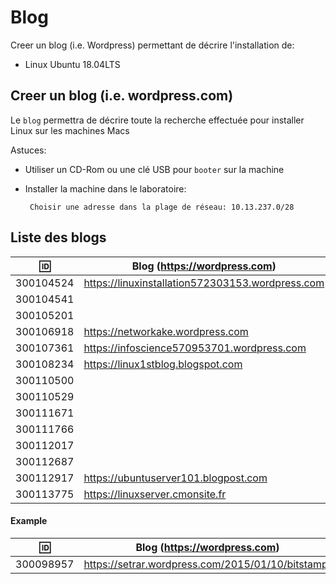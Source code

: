 
# Blog


Creer un blog (i.e. Wordpress) permettant de décrire l'installation de:

* Linux Ubuntu 18.04LTS

## Creer un blog (i.e. wordpress.com)

Le `blog` permettra de décrire toute la recherche effectuée pour installer Linux sur les machines Macs

Astuces: 

* Utiliser un CD-Rom ou une clé USB pour `booter` sur la machine

* Installer la machine dans le laboratoire:

       Choisir une adresse dans la plage de réseau: 10.13.237.0/28
       
## Liste des blogs

| :id:      |   Blog (https://wordpress.com)                           | Serveur      |
|-----------|----------------------------------------------------------|--------------|
| 300104524 |  https://linuxinstallation572303153.wordpress.com        | 10.13.237.19 |
| 300104541 |                                                          |              |
| 300105201 |                                                          |              |
| 300106918 |  https://networkake.wordpress.com                        | 10.13.237.18 |
| 300107361 |  https://infoscience570953701.wordpress.com              | 10.13.237.99 |
| 300108234 |  https://linux1stblog.blogspot.com                       | 10.13.237.55 |
| 300110500 |                                                          | 10.13.237.75 |
| 300110529 |                                                          | 10.13.237.80 |
| 300111671 |                                                          | 10.13.237.63 |
| 300111766 |                                                          | 10.13.237.66 |
| 300112017 |                                                          | 10.13.237.60 |
| 300112687 |                                                          | 10.13.237.87 |
| 300112917 | https://ubuntuserver101.blogpost.com                     | 10.13.237.79 |
| 300113775 | https://linuxserver.cmonsite.fr                          | 10.13.237.77 |

#### Example

| :id:      |   Blog (https://wordpress.com)                          |
|-----------|---------------------------------------------------------|
| 300098957 | https://setrar.wordpress.com/2015/01/10/bitstamp/       | 


